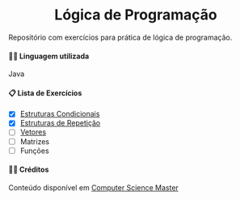 <h1 align="center">Lógica de Programação</h1>

<p>Repositório com exercícios para prática de lógica de programação.</p>

<h4>🐱‍💻 Linguagem utilizada</h4>
<p>Java</p> 

<h4>📋 Lista de Exercícios</h4>

- [x] <a href="https://github.com/Joice-Simao/Exercicios/tree/main/src/condicional" target = "_self">Estruturas Condicionais</a>
- [x] <a href="https://github.com/Joice-Simao/Exercicios/tree/main/src/estruturaRepeticao" target = "_blank">Estruturas de Repetição</a>
- [ ] <a href="https://github.com/Joice-Simao/Exercicios/tree/main/src/vetores" target = "_blanck">Vetores</a>
- [ ] Matrizes
- [ ] Funções

<h4>🤝🏽 Créditos</h4>
<p>Conteúdo disponível em <a href="https://www.computersciencemaster.com.br/exercicios-de-logica-de-programacao/" target = "_blank">Computer Science Master</a></p>

